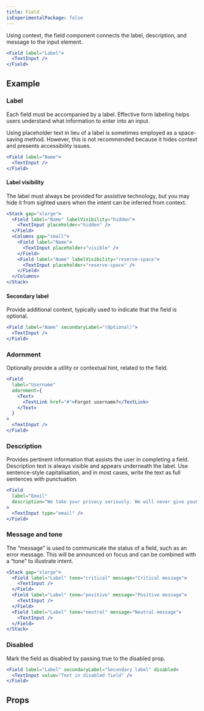 ```yaml
---
title: Field
isExperimentalPackage: false
---
```


Using context, the field component connects the label, description, and message
to the input element.

```jsx live
<Field label="Label">
  <TextInput />
</Field>
```

## Example

### Label

Each field must be accompanied by a label. Effective form labeling helps users
understand what information to enter into an input.

Using placeholder text in lieu of a label is sometimes employed as a
space-saving method. However, this is not recommended because it hides context
and presents accessibility issues.

```jsx live
<Field label="Name">
  <TextInput />
</Field>
```

#### Label visibility

The label must always be provided for assistive technology, but you may hide it
from sighted users when the intent can be inferred from context.

```jsx live
<Stack gap="xlarge">
  <Field label="Name" labelVisibility="hidden">
    <TextInput placeholder="hidden" />
  </Field>
  <Columns gap="small">
    <Field label="Name">
      <TextInput placeholder="visible" />
    </Field>
    <Field label="Name" labelVisibility="reserve-space">
      <TextInput placeholder="reserve-space" />
    </Field>
  </Columns>
</Stack>
```

#### Secondary label

Provide additional context, typically used to indicate that the field is
optional.

```jsx live
<Field label="Name" secondaryLabel="(Optional)">
  <TextInput />
</Field>
```

### Adornment

Optionally provide a utility or contextual hint, related to the field.

```jsx live
<Field
  label="Username"
  adornment={
    <Text>
      <TextLink href="#">Forgot username?</TextLink>
    </Text>
  }
>
  <TextInput />
</Field>
```

### Description

Provides pertinent information that assists the user in completing a field.
Description text is always visible and appears underneath the label. Use
sentence-style capitalisation, and in most cases, write the text as full
sentences with punctuation.

```jsx live
<Field
  label="Email"
  description="We take your privacy seriously. We will never give your email to a third party."
>
  <TextInput type="email" />
</Field>
```

### Message and tone

The “message” is used to communicate the status of a field, such as an error
message. This will be announced on focus and can be combined with a “tone” to
illustrate intent.

```jsx live
<Stack gap="xlarge">
  <Field label="Label" tone="critical" message="Critical message">
    <TextInput />
  </Field>
  <Field label="Label" tone="positive" message="Positive message">
    <TextInput />
  </Field>
  <Field label="Label" tone="neutral" message="Neutral message">
    <TextInput />
  </Field>
</Stack>
```

### Disabled

Mark the field as disabled by passing true to the disabled prop.

```jsx live
<Field label="Label" secondaryLabel="Secondary label" disabled>
  <TextInput value="Text in disabled field" />
</Field>
```

## Props

<PropsTable displayName="Field" />

[data-attribute-map]:
  https://github.com/brighte-labs/spark-web/blob/e7f6f4285b4cfd876312cc89fbdd094039aa239a/packages/utils/src/internal/buildDataAttributes.ts#L1
